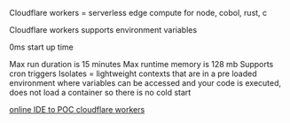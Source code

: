 
Cloudflare workers = serverless edge compute for node, cobol, rust, c


Cloudflare workers supports environment variables

0ms start up time

Max run duration is 15 minutes
Max runtime memory is 128 mb
Supports cron triggers
Isolates = lightweight contexts that are in a pre loaded environment where variables can be accessed and your code is executed, does not load a container so there is no cold start


[online IDE to POC cloudflare workers](https://cloudflareworkers.com/#36ebe026bf3510a2e5acace89c09829f:about:blank)